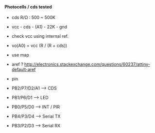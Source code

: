 #### Photocells / cds tested ####

- cds R/Ω : 500 ~ 500K
- vcc - cds - (A1) - 22K - gnd
- check vcc using internal ref.
- vo(A0) = vcc (R / (R + cds))
- use map
- aref ? http://electronics.stackexchange.com/questions/60237/attiny-default-aref

- pin
- PB2/P7/D2/A1 --> CDS
- PB1/P6/D1    --> LED
- PB0/P5/D0    --> INT / PIR
- PB4/P3/D4    --> Serial TX
- PB3/P2/D3    --> Serial RX


